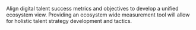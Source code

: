 Align digital talent success metrics and objectives to develop a unified ecosystem view. Providing an ecosystem wide measurement tool will allow for holistic talent strategy development and tactics.  
